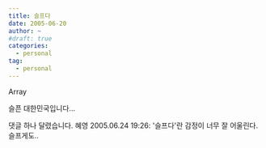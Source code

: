 ```yaml
---
title: 슬프다
date: 2005-06-20
author: ~
#draft: true
categories:
  - personal
tag:
  - personal
---
```




Array

슬픈 대한민국입니다...


 댓글 하나 달렸습니다.
 혜영 2005.06.24 19:26: 
'슬프다'란 감정이 너무 잘 어울린다. 슬프게도..




